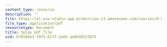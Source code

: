 ```yaml
---
content_type: resource
description: ''
file: https://ol-ocw-studio-app-production.s3.amazonaws.com/courses/8-01sc-classical-mechanics-fall-2016/87018de3f97561772a65ae054b523975_7JPHNCT1Qo.pdf
file_type: application/pdf
resourcetype: Document
title: 3play pdf file
uid: 87018de3-f975-6177-2a65-ae054b523975
---
```

